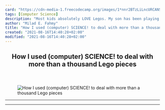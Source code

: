 ```yaml
---
card: "https://cdn-media-1.freecodecamp.org/images/1*nnr2BTzLiLncURCANSAOqQ.png"
tags: [Computer Science]
description: "Most kids absolutely LOVE Legos. My son has been playing with"
author: "Milad E. Fahmy"
title: "How I used (computer) SCIENCE! to deal with more than a thousand Lego pieces"
created: "2021-08-16T14:40:28+02:00"
modified: "2021-08-16T14:40:28+02:00"
---
```

<div class="site-wrapper">
<main id="site-main" class="site-main outer">
<div class="inner">
<article class="post-full post tag-computer-science tag-play tag-tech tag-life-lessons tag-science ">
<header class="post-full-header">
<h1 class="post-full-title">How I used (computer) SCIENCE! to deal with more than a thousand Lego pieces</h1>
</header>
<figure class="post-full-image">
<picture>
<source media="(max-width: 700px)" sizes="1px" srcset="data:image/gif;base64,R0lGODlhAQABAIAAAAAAAP///yH5BAEAAAAALAAAAAABAAEAAAIBRAA7 1w">
<source media="(min-width: 701px)" sizes="(max-width: 800px) 400px,
(max-width: 1170px) 700px,
1400px" srcset="https://cdn-media-1.freecodecamp.org/images/1*nnr2BTzLiLncURCANSAOqQ.png 300w,
https://cdn-media-1.freecodecamp.org/images/1*nnr2BTzLiLncURCANSAOqQ.png 600w,
https://cdn-media-1.freecodecamp.org/images/1*nnr2BTzLiLncURCANSAOqQ.png 1000w,
https://cdn-media-1.freecodecamp.org/images/1*nnr2BTzLiLncURCANSAOqQ.png 2000w">
<img onerror="this.style.display='none'" src="https://cdn-media-1.freecodecamp.org/images/1*nnr2BTzLiLncURCANSAOqQ.png" alt="How I used (computer) SCIENCE! to deal with more than a thousand Lego pieces">
</picture>
</figure>
<section class="post-full-content">
<div class="post-content">
</div>
<hr>
<hr>
</section>
</article>
</div>
</main>
</div>
<!-- Google Tag Manager (noscript) -->
<!-- End Google Tag Manager (noscript) -->
